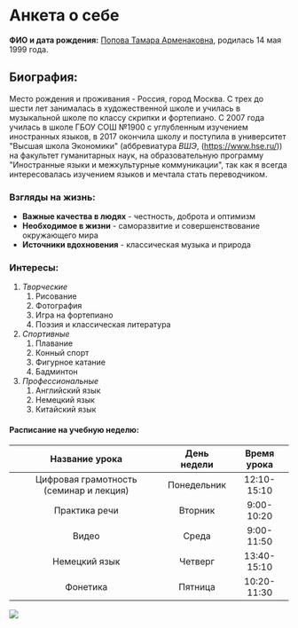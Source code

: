 # Анкета о себе
**ФИО и дата рождения:**  [Попова Тамара Арменаковна](https://vk.comid319487192), родилась 14 мая 1999 года.
## Биография:
Место рождения и проживания - Россия, город Москва. С трех до шести лет занималась в художественной школе и училась в музыкальной школе по классу скрипки и фортепиано. С 2007 года училась в школе ГБОУ СОШ №1900 с углубленным изучением иностранных языков, в 2017 окончила школу и поступила в университет "Высшая школа Экономики" (аббревиатура *ВШЭ*, (<https://www.hse.ru/>))  на факультет гуманитарных наук, на образовательную программу "Иностранные языки и межкультурные коммуникации", так как я всегда интересовалась изучением языков и мечтала стать переводчиком. 
### Взгляды на жизнь:
+ **Важные качества в людях** - честность, доброта и оптимизм
+ **Необходимое в жизни** - саморазвитие и совершенствование окружающего мира
+ **Источники вдохновения** - классическая музыка и природа
### Интересы:
1. *Творческие*
    1. Рисование
    2. Фотография
    3. Игра на фортепиано
    4. Поэзия и классическая литература
2. *Спортивные*
    1. Плавание
    2. Конный спорт
    3. Фигурное катание
    4. Бадминтон
3. *Профессиональные*
    1. Английский язык
    2. Немецкий язык
    3. Китайский язык
    
#### Расписание на учебную неделю:
Название урока|День недели|Время урока
:---:|:---:|:---:
Цифровая грамотность (семинар и лекция) |Понедельник|12:10-15:10
Практика речи|Вторник|9:00-10:20
Видео|Среда|9:00-11:50
Немецкий язык|Четверг|13:40-15:10
Фонетика|Пятница|10:20-11:30

  ![](https://pp.userapi.com/c638826/v638826192/3d028/v2iQTDi--Cw.jpg)
